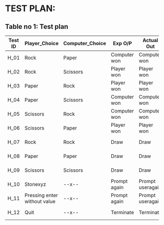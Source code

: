 # TEST PLAN:

## Table no 1: Test plan

| **Test ID** | **Player_Choice**           |     **Computer_Choice**        | **Exp O/P**     | **Actual Out** |   **Status**     | **Type Of Test**  |    
|-------------|-----------------------------|--------------------------------|-----------------|-------------   |------------------|-------------------|
|  H_01       |   Rock                      |     Paper                      |Computer won     | Computer won   | PASS             | Scenario based    |
|  H_02       |   Rock                      |     Scissors                   |Player won       | Player won     | PASS             | Scenario based    |
|  H_03       |   Paper                     |     Rock                       |Player won       | Player won     | PASS             | Scenario based    |
|  H_04       |   Paper                     |     Scissors                   |Computer won     | Computer won   | PASS             | Scenario based    |
|  H_05       |   Scissors                  |     Rock                       |Computer won     | Computer won   | PASS             | Scenario based    |
|  H_06       |   Scissors                  |     Paper                      |Player won       | Player won     | PASS             | Scenario based    |
|  H_07       |   Rock                      |     Rock                       |Draw             | Draw           | PASS             | Boundary based    |
|  H_08       |   Paper                     |     Paper                      |Draw             | Draw           | PASS             | Boundary based    |
|  H_09       |   Scissors                  |     Scissors                   |Draw             | Draw           | PASS             | Boundary based    |
|  H_10       |   Stonexyz                  |      --x--                     |Prompt again     |Prompt useragain| PASS             | Boundary based    |
|  H_11       | Pressing enter without value|     --x--                      |Prompt again     |Prompt useragain| PASS             | Boundary based    |
|  H_12       | Quit                        |    --x--                       | Terminate       | Terminate      | PASS             | Requirement based |
